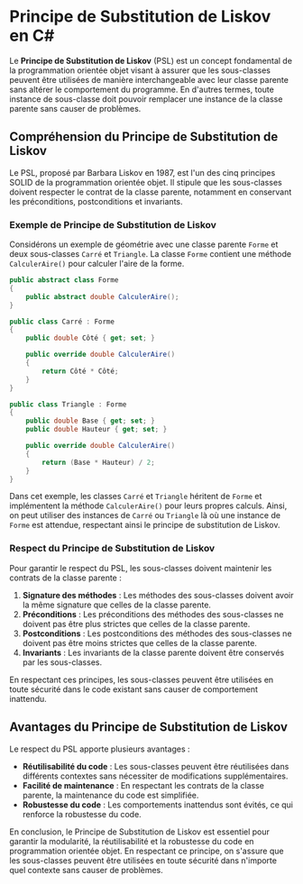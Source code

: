 # Principe de Substitution de Liskov en C#

Le **Principe de Substitution de Liskov** (PSL) est un concept fondamental de la programmation orientée objet visant à assurer que les sous-classes peuvent être utilisées de manière interchangeable avec leur classe parente sans altérer le comportement du programme. En d'autres termes, toute instance de sous-classe doit pouvoir remplacer une instance de la classe parente sans causer de problèmes.

## Compréhension du Principe de Substitution de Liskov

Le PSL, proposé par Barbara Liskov en 1987, est l'un des cinq principes SOLID de la programmation orientée objet. Il stipule que les sous-classes doivent respecter le contrat de la classe parente, notamment en conservant les préconditions, postconditions et invariants.

### Exemple de Principe de Substitution de Liskov

Considérons un exemple de géométrie avec une classe parente `Forme` et deux sous-classes `Carré` et `Triangle`. La classe `Forme` contient une méthode `CalculerAire()` pour calculer l'aire de la forme.

```csharp
public abstract class Forme
{
    public abstract double CalculerAire();
}

public class Carré : Forme
{
    public double Côté { get; set; }

    public override double CalculerAire()
    {
        return Côté * Côté;
    }
}

public class Triangle : Forme
{
    public double Base { get; set; }
    public double Hauteur { get; set; }

    public override double CalculerAire()
    {
        return (Base * Hauteur) / 2;
    }
}
```

Dans cet exemple, les classes `Carré` et `Triangle` héritent de `Forme` et implémentent la méthode `CalculerAire()` pour leurs propres calculs. Ainsi, on peut utiliser des instances de `Carré` ou `Triangle` là où une instance de `Forme` est attendue, respectant ainsi le principe de substitution de Liskov.

### Respect du Principe de Substitution de Liskov

Pour garantir le respect du PSL, les sous-classes doivent maintenir les contrats de la classe parente :

1. **Signature des méthodes** : Les méthodes des sous-classes doivent avoir la même signature que celles de la classe parente.
2. **Préconditions** : Les préconditions des méthodes des sous-classes ne doivent pas être plus strictes que celles de la classe parente.
3. **Postconditions** : Les postconditions des méthodes des sous-classes ne doivent pas être moins strictes que celles de la classe parente.
4. **Invariants** : Les invariants de la classe parente doivent être conservés par les sous-classes.

En respectant ces principes, les sous-classes peuvent être utilisées en toute sécurité dans le code existant sans causer de comportement inattendu.

## Avantages du Principe de Substitution de Liskov

Le respect du PSL apporte plusieurs avantages :

- **Réutilisabilité du code** : Les sous-classes peuvent être réutilisées dans différents contextes sans nécessiter de modifications supplémentaires.
- **Facilité de maintenance** : En respectant les contrats de la classe parente, la maintenance du code est simplifiée.
- **Robustesse du code** : Les comportements inattendus sont évités, ce qui renforce la robustesse du code.

En conclusion, le Principe de Substitution de Liskov est essentiel pour garantir la modularité, la réutilisabilité et la robustesse du code en programmation orientée objet. En respectant ce principe, on s'assure que les sous-classes peuvent être utilisées en toute sécurité dans n'importe quel contexte sans causer de problèmes.